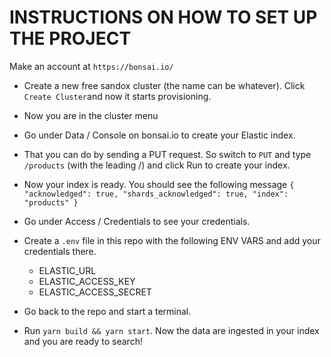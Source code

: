 # INSTRUCTIONS ON HOW TO SET UP THE PROJECT

Make an account at `https://bonsai.io/`

- Create a new free sandox cluster (the name can be whatever). Click `Create Cluster`and now it starts provisioning.
- Now you are in the cluster menu
- Go under Data / Console on bonsai.io to create your Elastic index.
- That you can do by sending a PUT request. So switch to `PUT` and type `/products` (with the leading /) and click Run to create your index.
- Now your index is ready. You should see the following message 
`{
  "acknowledged": true,
  "shards_acknowledged": true,
  "index": "products"
}`

- Go under Access / Credentials to see your credentials.

- Create a `.env` file in this repo with the following ENV VARS and add your credentials there.
    - ELASTIC_URL
    - ELASTIC_ACCESS_KEY
    - ELASTIC_ACCESS_SECRET

- Go back to the repo and start a terminal.
- Run `yarn build && yarn start`. Now the data are ingested in your index and you are ready to search!
